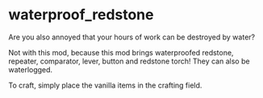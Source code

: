 # waterproof_redstone
Are you also annoyed that your hours of work can be destroyed by water?

Not with this mod, because this mod brings waterproofed redstone, repeater, comparator, lever, button and redstone torch! They can also be waterlogged.

To craft, simply place the vanilla items in the crafting field.

 

